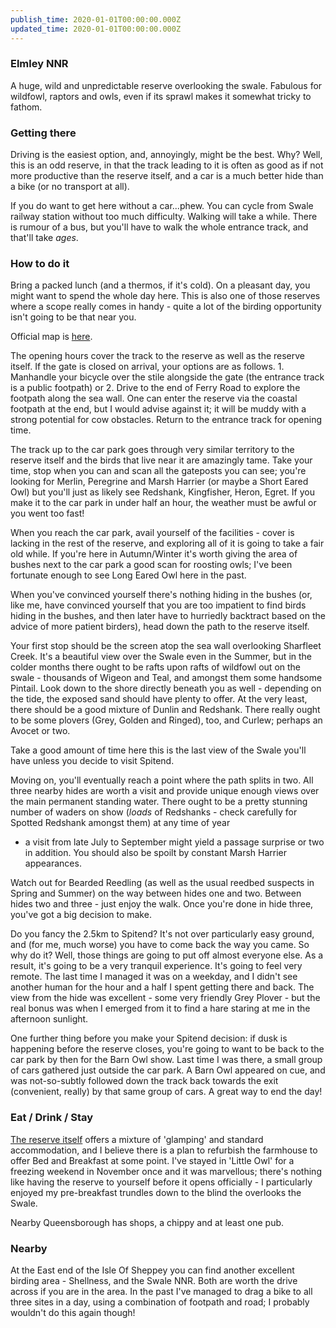 ```yaml
---
publish_time: 2020-01-01T00:00:00.000Z
updated_time: 2020-01-01T00:00:00.000Z
---
```

### Elmley NNR

A huge, wild and unpredictable reserve overlooking the swale. Fabulous
for wildfowl, raptors and owls, even if its sprawl makes it somewhat
tricky to fathom.

### Getting there

Driving is the easiest option, and, annoyingly, might be the
best. Why? Well, this is an odd reserve, in that the track leading to
it is often as good as if not more productive than the reserve itself,
and a car is a much better hide than a bike (or no transport at
all).

If you do want to get here without a car...phew. You can cycle from
Swale railway station without too much difficulty. Walking will take a
while. There is rumour of a bus, but you'll have to walk the whole
entrance track, and that'll take _ages_.

### How to do it

Bring a packed lunch (and a thermos, if it's cold). On a pleasant day,
you might want to spend the whole day here. This is also one of those
reserves where a scope really comes in handy - quite a lot of the
birding opportunity isn't going to be that near you.

Official map is
[here](https://www.elmleynaturereserve.co.uk/assets/docs/ELMLEY_MAP.pdf).

The opening hours cover the track to the reserve as well as the
reserve itself. If the gate is closed on arrival, your options are as
follows. 1. Manhandle your bicycle over the stile alongside the gate
(the entrance track is a public footpath) or 2. Drive to the end of
Ferry Road to explore the footpath along the sea wall. One can enter
the reserve via the coastal footpath at the end, but I would advise
against it; it will be muddy with a strong potential for cow
obstacles. Return to the entrance track for opening time.

The track up to the car park goes through very similar territory to
the reserve itself and the birds that live near it are amazingly
tame. Take your time, stop when you can and scan all the gateposts you
can see; you're looking for Merlin, Peregrine and Marsh Harrier (or
maybe a Short Eared Owl) but you'll just as likely see Redshank,
Kingfisher, Heron, Egret. If you make it to the car park in under half
an hour, the weather must be awful or you went too fast!

When you reach the car park, avail yourself of the facilities - cover
is lacking in the rest of the reserve, and exploring all of it is
going to take a fair old while. If you're here in Autumn/Winter it's
worth giving the area of bushes next to the car park a good scan for
roosting owls; I've been fortunate enough to see Long Eared Owl here
in the past.

When you've convinced yourself there's nothing hiding in the bushes
(or, like me, have convinced yourself that you are too impatient to
find birds hiding in the bushes, and then later have to hurriedly
backtract based on the advice of more patient birders), head down the
path to the reserve itself.

Your first stop should be the screen atop the sea wall overlooking
Sharfleet Creek. It's a beautiful view over the Swale even in the
Summer, but in the colder months there ought to be rafts upon rafts of
wildfowl out on the swale - thousands of Wigeon and Teal, and amongst
them some handsome Pintail. Look down to the shore directly beneath
you as well - depending on the tide, the exposed sand should have
plenty to offer. At the very least, there should be a good mixture of
Dunlin and Redshank. There really ought to be some plovers (Grey,
Golden and Ringed), too, and Curlew; perhaps an Avocet or two.

Take a good amount of time here this is the last view of the Swale
you'll have unless you decide to visit Spitend.

Moving on, you'll eventually reach a point where the path splits in
two. All three nearby hides are worth a visit and provide unique
enough views over the main permanent standing water. There ought to be
a pretty stunning number of waders on show (_loads_ of Redshanks -
check carefully for Spotted Redshank amongst them) at any time of year
- a visit from late July to September might yield a passage surprise
or two in addition. You should also be spoilt by constant Marsh
Harrier appearances.

Watch out for Bearded Reedling (as well as the usual reedbed suspects
in Spring and Summer) on the way between hides one and two. Between
hides two and three - just enjoy the walk. Once you're done in hide
three, you've got a big decision to make. 

Do you fancy the 2.5km to Spitend? It's not over particularly easy
ground, and (for me, much worse) you have to come back the way you
came. So why do it? Well, those things are going to put off almost
everyone else. As a result, it's going to be a very tranquil
experience. It's going to feel very remote. The last time I managed it
was on a weekday, and I didn't see another human for the hour and a
half I spent getting there and back. The view from the hide was
excellent - some very friendly Grey Plover - but the real bonus was
when I emerged from it to find a hare staring at me in the afternoon
sunlight.

One further thing before you make your Spitend decision: if dusk is
happening before the reserve closes, you're going to want to be back
to the car park by then for the Barn Owl show. Last time I was there,
a small group of cars gathered just outside the car park. A Barn Owl
appeared on cue, and was not-so-subtly followed down the track back
towards the exit (convenient, really) by that same group of cars. A
great way to end the day!

### Eat / Drink / Stay

[The reserve
itself](https://www.elmleynaturereserve.co.uk/stay-at-elmley-accommodation)
offers a mixture of 'glamping' and standard accommodation, and I
believe there is a plan to refurbish the farmhouse to offer Bed and
Breakfast at some point. I've stayed in 'Little Owl' for a freezing
weekend in November once and it was marvellous; there's nothing like
having the reserve to yourself before it opens officially - I
particularly enjoyed my pre-breakfast trundles down to the blind the
overlooks the Swale.

Nearby Queensborough has shops, a chippy and at least one pub.

### Nearby

At the East end of the Isle Of Sheppey you can find another excellent
birding area - Shellness, and the Swale NNR. Both are worth the drive
across if you are in the area. In the past I've managed to drag a bike
to all three sites in a day, using a combination of footpath and road;
I probably wouldn't do this again though!